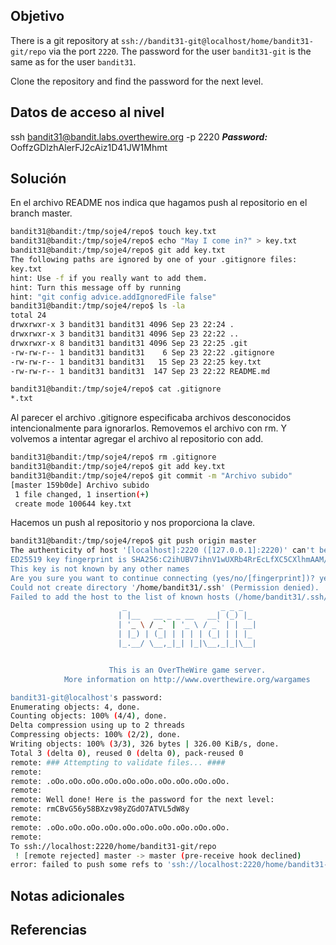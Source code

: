 ## Objetivo
There is a git repository at `ssh://bandit31-git@localhost/home/bandit31-git/repo` via the port `2220`. The password for the user `bandit31-git` is the same as for the user `bandit31`.

Clone the repository and find the password for the next level.
## Datos de acceso al nivel
ssh bandit31@bandit.labs.overthewire.org -p 2220
**_Password:_** OoffzGDlzhAlerFJ2cAiz1D41JW1Mhmt
## Solución
En el archivo README nos indica que hagamos push al repositorio en el branch master.

```bash
bandit31@bandit:/tmp/soje4/repo$ touch key.txt
bandit31@bandit:/tmp/soje4/repo$ echo "May I come in?" > key.txt
bandit31@bandit:/tmp/soje4/repo$ git add key.txt
The following paths are ignored by one of your .gitignore files:
key.txt
hint: Use -f if you really want to add them.
hint: Turn this message off by running
hint: "git config advice.addIgnoredFile false"
bandit31@bandit:/tmp/soje4/repo$ ls -la
total 24
drwxrwxr-x 3 bandit31 bandit31 4096 Sep 23 22:24 .
drwxrwxr-x 3 bandit31 bandit31 4096 Sep 23 22:22 ..
drwxrwxr-x 8 bandit31 bandit31 4096 Sep 23 22:25 .git
-rw-rw-r-- 1 bandit31 bandit31    6 Sep 23 22:22 .gitignore
-rw-rw-r-- 1 bandit31 bandit31   15 Sep 23 22:25 key.txt
-rw-rw-r-- 1 bandit31 bandit31  147 Sep 23 22:22 README.md

bandit31@bandit:/tmp/soje4/repo$ cat .gitignore
*.txt
```

Al parecer el archivo .gitignore especificaba archivos desconocidos intencionalmente para ignorarlos.
Removemos el archivo con rm.
Y volvemos a intentar agregar el archivo al repositorio con add.
```bash
bandit31@bandit:/tmp/soje4/repo$ rm .gitignore
bandit31@bandit:/tmp/soje4/repo$ git add key.txt
bandit31@bandit:/tmp/soje4/repo$ git commit -m "Archivo subido"
[master 159b0de] Archivo subido
 1 file changed, 1 insertion(+)
 create mode 100644 key.txt
```

Hacemos un push al repositorio y nos proporciona la clave.
``` bash
bandit31@bandit:/tmp/soje4/repo$ git push origin master
The authenticity of host '[localhost]:2220 ([127.0.0.1]:2220)' can't be established.
ED25519 key fingerprint is SHA256:C2ihUBV7ihnV1wUXRb4RrEcLfXC5CXlhmAAM/urerLY.
This key is not known by any other names
Are you sure you want to continue connecting (yes/no/[fingerprint])? yes
Could not create directory '/home/bandit31/.ssh' (Permission denied).
Failed to add the host to the list of known hosts (/home/bandit31/.ssh/known_hosts).
                         _                     _ _ _
                        | |__   __ _ _ __   __| (_) |_
                        | '_ \ / _` | '_ \ / _` | | __|
                        | |_) | (_| | | | | (_| | | |_
                        |_.__/ \__,_|_| |_|\__,_|_|\__|


                      This is an OverTheWire game server.
            More information on http://www.overthewire.org/wargames

bandit31-git@localhost's password:
Enumerating objects: 4, done.
Counting objects: 100% (4/4), done.
Delta compression using up to 2 threads
Compressing objects: 100% (2/2), done.
Writing objects: 100% (3/3), 326 bytes | 326.00 KiB/s, done.
Total 3 (delta 0), reused 0 (delta 0), pack-reused 0
remote: ### Attempting to validate files... ####
remote:
remote: .oOo.oOo.oOo.oOo.oOo.oOo.oOo.oOo.oOo.oOo.
remote:
remote: Well done! Here is the password for the next level:
remote: rmCBvG56y58BXzv98yZGdO7ATVL5dW8y
remote:
remote: .oOo.oOo.oOo.oOo.oOo.oOo.oOo.oOo.oOo.oOo.
remote:
To ssh://localhost:2220/home/bandit31-git/repo
 ! [remote rejected] master -> master (pre-receive hook declined)
error: failed to push some refs to 'ssh://localhost:2220/home/bandit31-git/repo'
```

## Notas adicionales

## Referencias